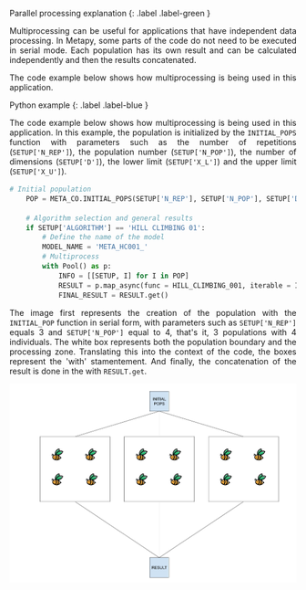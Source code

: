<!--Don't delete ths script-->
<script src = "https://polyfill.io/v3/polyfill.min.js?features=es6"></script>
<script id = "MathJax-script" async src="https://cdn.jsdelivr.net/npm/mathjax@3/es5/tex-mml-chtml.js"></script>
<!--Don't delete ths script-->

Parallel processing explanation
{: .label .label-green }

<p align = "justify">Multiprocessing can be useful for applications that have independent data processing. In Metapy, some parts of the code do not need to be executed in serial mode. Each population has its own result and can be calculated independently and then the results concatenated. </p>

<p align = "justify">The code example below shows how multiprocessing is being used in this application.</p>

Python example
{: .label .label-blue }

<p align = "justify">The code example below shows how multiprocessing is being used in this application.  In this example, the population is initialized by the <code>INITIAL_POPS</code> function with parameters such as the number of repetitions (<code>SETUP['N_REP']</code>), the population number (<code>SETUP['N_POP']</code>), the number of dimensions (<code>SETUP['D']</code>), the lower limit (<code>SETUP['X_L']</code>) and the upper limit (<code>SETUP['X_U']</code>).</p>

```python
# Initial population
    POP = META_CO.INITIAL_POPS(SETUP['N_REP'], SETUP['N_POP'], SETUP['D'], SETUP['X_L'], SETUP['X_U'], SETUP['TYPE CODE'])

    # Algorithm selection and general results
    if SETUP['ALGORITHM'] == 'HILL CLIMBING 01':
        # Define the name of the model
        MODEL_NAME = 'META_HC001_'
        # Multiprocess
        with Pool() as p:
            INFO = [[SETUP, I] for I in POP]
            RESULT = p.map_async(func = HILL_CLIMBING_001, iterable = INFO)
            FINAL_RESULT = RESULT.get()

```

<p align = "justify">
The image first represents the creation of the population with the <code>INITIAL_POP</code> function in serial form, with parameters such as <code>SETUP['N_REP']</code> equals 3 and <code>SETUP['N_POP']</code> equal to 4, that's it, 3 populations with 4 individuals. The white box represents both the population boundary and the processing zone. Translating this into the context of the code, the boxes represent the 'with' stamentement. And finally, the concatenation of the result is done in the with <code>RESULT.get</code>.
</p>

<img src="assets/images/Multiprocessing explanation.png">
